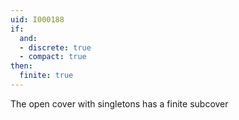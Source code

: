 ```yaml
---
uid: I000188
if:
  and:
  - discrete: true
  - compact: true
then:
  finite: true
---
```

The open cover with singletons has a finite subcover

